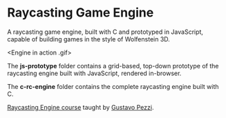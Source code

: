 # Raycasting Game Engine

A raycasting game engine, built with C and prototyped in JavaScript, capable of building games in the style of Wolfenstein 3D.

<Engine in action .gif>

The **js-prototype** folder contains a grid-based, top-down prototype of the raycasting engine built with JavaScript, rendered in-browser.

The **c-rc-engine** folder contains the complete raycasting engine built with C.

[Raycasting Engine course](https://pikuma.com/courses/raycasting-engine-tutorial-algorithm-javascript) taught by [Gustavo Pezzi](https://github.com/gustavopezzi).
